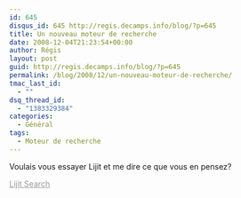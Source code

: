 ```yaml
---
id: 645
disqus_id: 645 http://regis.decamps.info/blog/?p=645
title: Un nouveau moteur de recherche
date: 2008-12-04T21:23:54+00:00
author: Régis
layout: post
guid: http://regis.decamps.info/blog/?p=645
permalink: /blog/2008/12/un-nouveau-moteur-de-recherche/
tmac_last_id:
  - ""
dsq_thread_id:
  - "1383329384"
categories:
  - Général
tags:
  - Moteur de recherche
---
```

Voulais vous essayer Lijit et me dire ce que vous en pensez?
  
<a style='color: #999' href='http://www.lijit.com' id='lijit_wijit_pvs_link'>Lijit Search</a>

